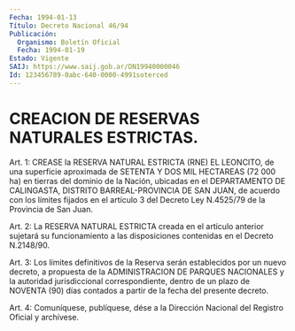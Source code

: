 ```yaml
---
Fecha: 1994-01-13
Título: Decreto Nacional 46/94
Publicación:
  Organismo: Boletín Oficial
  Fecha: 1994-01-19
Estado: Vigente
SAIJ: https://www.saij.gob.ar/DN19940000046
Id: 123456789-0abc-640-0000-4991soterced
---
```

# CREACION DE RESERVAS NATURALES ESTRICTAS.

<a id="1"></a>
Art.  1: CREASE la RESERVA NATURAL ESTRICTA (RNE) EL LEONCITO, de una superficie  aproximada  de  SETENTA  Y DOS MIL HECTAREAS (72 000  ha)  en  tierras  del  dominio de la Nación,  ubicadas  en  el DEPARTAMENTO  DE  CALINGASTA,  DISTRITO  BARREAL-PROVINCIA  DE  SAN JUAN, de acuerdo con los límites  fijados  en  el  artículo  3  del Decreto Ley N.4525/79 de la Provincia de San Juan.

<a id="2"></a>
Art.  2:  La  RESERVA  NATURAL  ESTRICTA creada en el artículo anterior sujetará su funcionamiento a  las disposiciones contenidas en el Decreto N.2148/90.

<a id="3"></a>
Art. 3: Los límites definitivos de la Reserva serán establecidos por un nuevo decreto, a propuesta de la ADMINISTRACION  DE PARQUES NACIONALES y la autoridad jurisdiccional correspondiente,  dentro  de un plazo de NOVENTA (90) días contados a partir de la fecha del presente decreto.

<a id="4"></a>
Art.  4: Comuníquese, publíquese, dése a la Dirección Nacional del Registro Oficial y archívese.